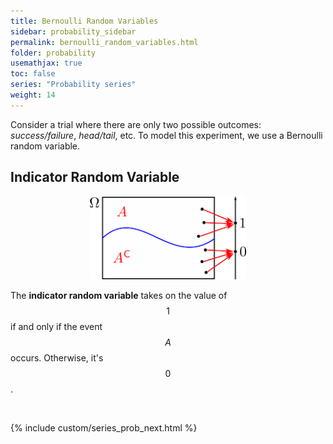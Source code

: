 ```yaml
---
title: Bernoulli Random Variables
sidebar: probability_sidebar
permalink: bernoulli_random_variables.html
folder: probability
usemathjax: true
toc: false
series: "Probability series"
weight: 14
---
```


Consider a trial where there are only two possible outcomes: *success/failure*, *head/tail*, etc. To model this experiment, we use a Bernoulli random variable.

## Indicator Random Variable

<p align="center">
  <img src="images/prob/bernoulli.png" style="width:250px;height:auto;"/>
</p>

The **indicator random variable** takes on the value of $$1$$ if and only if the event $$A$$ occurs. Otherwise, it's $$0$$.


<br>

{% include custom/series_prob_next.html %}
